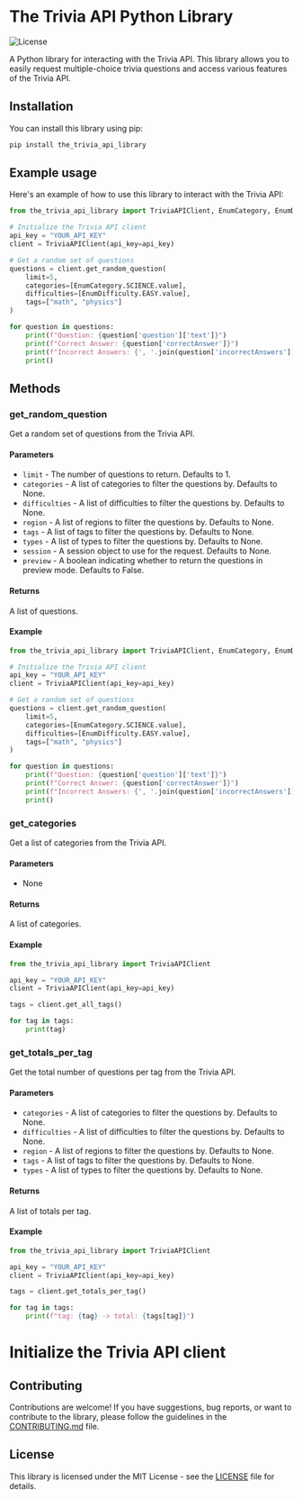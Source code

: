 # The Trivia API Python Library

![License](https://img.shields.io/badge/license-MIT-blue.svg)

A Python library for interacting with the Trivia API. This library allows you to easily request multiple-choice trivia questions and access various features of the Trivia API.

## Installation

You can install this library using pip:
```bash
pip install the_trivia_api_library
```

## Example usage
Here's an example of how to use this library to interact with the Trivia API:

```Python
from the_trivia_api_library import TriviaAPIClient, EnumCategory, EnumDifficulty

# Initialize the Trivia API client
api_key = "YOUR_API_KEY"
client = TriviaAPIClient(api_key=api_key)

# Get a random set of questions
questions = client.get_random_question(
    limit=5,
    categories=[EnumCategory.SCIENCE.value],
    difficulties=[EnumDifficulty.EASY.value],
    tags=["math", "physics"]
)

for question in questions:
    print(f"Question: {question['question']['text']}")
    print(f"Correct Answer: {question['correctAnswer']}")
    print(f"Incorrect Answers: {', '.join(question['incorrectAnswers'])}")
    print()
```

## Methods

### get_random_question
Get a random set of questions from the Trivia API.

#### Parameters
- `limit` - The number of questions to return. Defaults to 1.
- `categories` - A list of categories to filter the questions by. Defaults to None.
- `difficulties` - A list of difficulties to filter the questions by. Defaults to None.
- `region` - A list of regions to filter the questions by. Defaults to None.
- `tags` - A list of tags to filter the questions by. Defaults to None.
- `types` - A list of types to filter the questions by. Defaults to None.
- `session` - A session object to use for the request. Defaults to None.
- `preview` - A boolean indicating whether to return the questions in preview mode. Defaults to False.

#### Returns
A list of questions.

#### Example
```Python
from the_trivia_api_library import TriviaAPIClient, EnumCategory, EnumDifficulty

# Initialize the Trivia API client
api_key = "YOUR_API_KEY"
client = TriviaAPIClient(api_key=api_key)

# Get a random set of questions
questions = client.get_random_question(
    limit=5,
    categories=[EnumCategory.SCIENCE.value],
    difficulties=[EnumDifficulty.EASY.value],
    tags=["math", "physics"]
)

for question in questions:
    print(f"Question: {question['question']['text']}")
    print(f"Correct Answer: {question['correctAnswer']}")
    print(f"Incorrect Answers: {', '.join(question['incorrectAnswers'])}")
    print()
```

### get_categories
Get a list of categories from the Trivia API.

#### Parameters
- None

#### Returns
A list of categories.

#### Example
```Python
from the_trivia_api_library import TriviaAPIClient

api_key = "YOUR_API_KEY"
client = TriviaAPIClient(api_key=api_key)

tags = client.get_all_tags()

for tag in tags:
    print(tag)
```


### get_totals_per_tag
Get the total number of questions per tag from the Trivia API.

#### Parameters
- `categories` - A list of categories to filter the questions by. Defaults to None.
- `difficulties` - A list of difficulties to filter the questions by. Defaults to None.
- `region` - A list of regions to filter the questions by. Defaults to None.
- `tags` - A list of tags to filter the questions by. Defaults to None.
- `types` - A list of types to filter the questions by. Defaults to None.

#### Returns
A list of totals per tag.

#### Example
```Python
from the_trivia_api_library import TriviaAPIClient

api_key = "YOUR_API_KEY"
client = TriviaAPIClient(api_key=api_key)

tags = client.get_totals_per_tag()

for tag in tags:
    print(f"tag: {tag} -> total: {tags[tag]}")

```

# Initialize the Trivia API client


## Contributing

Contributions are welcome! If you have suggestions, bug reports, or want to contribute to the library, please follow the guidelines in the [CONTRIBUTING.md](CONTRIBUTING.md) file.

## License

This library is licensed under the MIT License - see the [LICENSE](LICENSE) file for details.